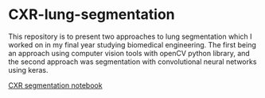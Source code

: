# CXR-lung-segmentation
This repository is to present two approaches to lung segmentation  which I worked on in my final year studying biomedical engineering. The first being an approach using computer vision tools with openCV python library, and the second approach was segmentation with convolutional neural networks using keras.

[CXR segmentation notebook](https://nbviewer.jupyter.org/github/ilaiw/CXR-lung-segmentation/blob/master/CXR-seg-openCV.ipynb)
